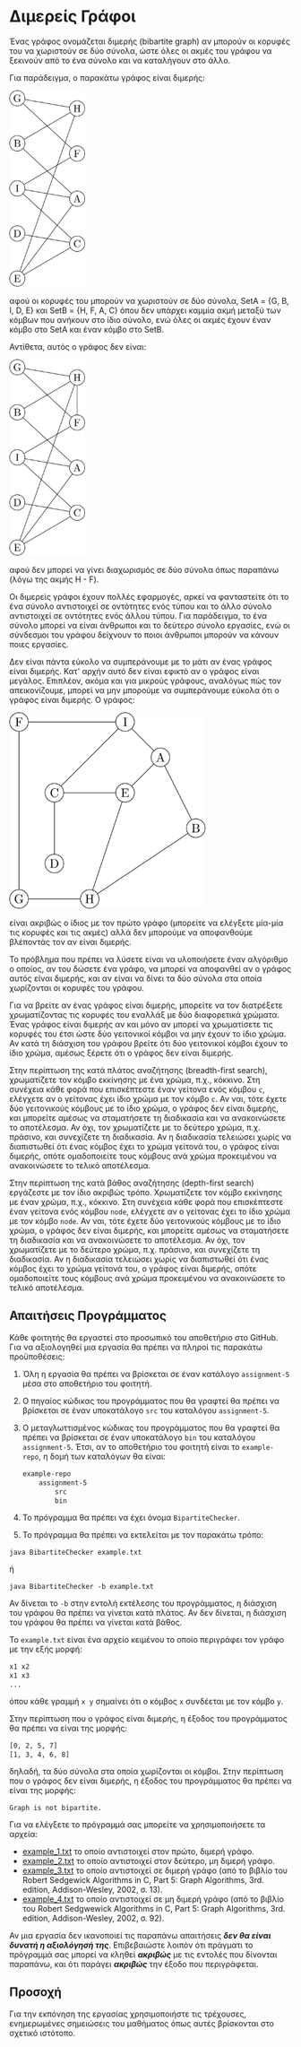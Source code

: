 # Διμερείς Γράφοι

Ένας γράφος ονομάζεται διμερής (bibartite graph) αν μπορούν οι κορυφές του να χωριστούν σε δύο σύνολα, ώστε όλες οι ακμές του γράφου να ξεκινούν από το ένα σύνολο και να καταλήγουν στο άλλο.

Για παράδειγμα, ο παρακάτω γράφος είναι διμερής:

<img src="example_1_graph.png" alt="Διμερής γράφος" height=350>

αφού οι κορυφές του μπορούν να χωριστούν σε δύο σύνολα, SetA = {G, B, I, D, E} και SetB = {H, F, A, C} όπου δεν υπάρχει καμμία ακμή μεταξύ των κόμβων που ανήκουν στο ίδιο σύνολο, ενώ όλες οι ακμές έχουν έναν κόμβο στο SetA και έναν κόμβο στο SetB.

Αντίθετα, αυτός ο γράφος δεν είναι:

<img src="non_bipartite_graph.png" alt="Μη διμερής γράφος" height=350>

αφού δεν μπορεί να γίνει διαχωρισμός σε δύο σύνολα όπως παραπάνω (λόγω της ακμής H - F).

Οι διμερείς γράφοι έχουν πολλές εφαρμογές, αρκεί να φανταστείτε ότι το ένα σύνολο αντιστοιχεί σε οντότητες ενός τύπου και το άλλο σύνολο αντιστοιχεί σε οντότητες ενός άλλου τύπου. Για παράδειγμα, το ένα σύνολο μπορεί να είναι άνθρωποι και το δεύτερο σύνολο εργασίες, ενώ οι σύνδεσμοι του γράφου δείχνουν το ποιοι άνθρωποι μπορούν να κάνουν ποιες εργασίες. 

Δεν είναι πάντα εύκολο να συμπεράνουμε με το μάτι αν ένας γράφος είναι διμερής. Κατ' αρχήν αυτό δεν είναι εφικτό αν ο γράφος είναι μεγάλος. Επιπλέον, ακόμα και για μικρούς γράφους, αναλόγως πώς τον απεικονίζουμε, μπορεί να μην μπορούμε να συμπεράνουμε εύκολα ότι ο γράφος είναι διμερής. Ο γράφος:

<img src="bipartite_graph_tangled.png" alt="Διμερής (αλλά όχι εμφανώς) γράφος" height=350>

είναι ακριβώς ο ίδιος με τον πρώτο γράφο (μπορείτε να ελέγξετε μία-μία τις κορυφές και τις ακμές) αλλά δεν μπορούμε να αποφανθούμε βλέποντάς τον αν είναι διμερής.

Το πρόβλημα που πρέπει να λύσετε είναι να υλοποιήσετε έναν αλγόριθμο ο οποίος, αν του δώσετε ένα γράφο, να μπορεί να αποφανθεί αν ο γράφος αυτός είναι διμερής, και αν είναι να δίνει τα δύο σύνολα στα οποία χωρίζονται οι κορυφές του γράφου.

Για να βρείτε αν ένας γράφος είναι διμερής, μπορείτε να τον διατρέξετε χρωματίζοντας τις κορυφές του εναλλάξ με δύο διαφορετικά χρώματα. Ένας γράφος είναι διμερής αν και μόνο αν μπορεί να χρωματίσετε τις κορυφές του έτσι ώστε δύο γειτονικοί κόμβοι να μην έχουν το ίδιο χρώμα. Αν κατά τη διάσχιση του γράφου βρείτε ότι δύο γειτονικοί κόμβοι έχουν το ίδιο χρώμα, αμέσως ξέρετε ότι ο γράφος δεν είναι διμερής.

Στην περίπτωση της κατά πλάτος αναζήτησης (breadth-first search), χρωματίζετε τον κόμβο εκκίνησης με ένα χρώμα, π.χ., κόκκινο. Στη συνέχεια κάθε φορά που επισκέπτεστε έναν γείτονα ενός κόμβου `c`, ελέγχετε αν ο γείτονας έχει ίδιο χρώμα με τον κόμβο `c`. Αν ναι, τότε έχετε δύο γειτονικούς κόμβους με το ίδιο χρώμα, ο γράφος δεν είναι διμερής, και μπορείτε αμέσως να σταματήσετε τη διαδικασία και να ανακοινώσετε το αποτέλεσμα. Αν όχι, τον χρωματίζετε με το δεύτερο χρώμα, π.χ. πράσινο, και συνεχίζετε τη διαδικασία. Αν η διαδικασία τελειώσει χωρίς να διαπιστωθεί ότι ένας κόμβος έχει το χρώμα γείτονά του, ο γράφος είναι διμερής, οπότε ομαδοποιείτε τους κόμβους ανά χρώμα προκειμένου να ανακοινώσετε το τελικό αποτέλεσμα.

Στην περίπτωση της κατά βάθος αναζήτησης (depth-first search) εργάζεστε με τον ίδιο ακριβώς τρόπο. Χρωματίζετε τον κόμβο εκκίνησης με έναν χρώμα, π.χ., κόκκινο. Στη συνέχεια κάθε φορά που επισκέπτεστε έναν γείτονα ενός κόμβου `node`, ελέγχετε αν ο γείτονας έχει το ίδιο χρώμα με τον κόμβο `node`. Αν ναι, τότε έχετε δύο γειτονικούς κόμβους με το ίδιο χρώμα, ο γράφος δεν είναι διμερής, και μπορείτε αμέσως να σταματήσετε τη διαδικασία και να ανακοινώσετε το αποτέλεσμα. Αν όχι, τον χρωματίζετε με το δεύτερο χρώμα, π.χ. πράσινο, και συνεχίζετε τη διαδικασία. Αν η διαδικασία τελειώσει χωρίς να διαπιστωθεί ότι ένας κόμβος έχει το χρώμα γείτονά του, ο γράφος είναι διμερής, οπότε ομαδοποιείτε τους κόμβους ανά χρώμα προκειμένου να ανακοινώσετε το τελικό αποτέλεσμα.

## Απαιτήσεις Προγράμματος

Κάθε φοιτητής θα εργαστεί στο προσωπικό του αποθετήριο στο GitHub. Για να αξιολογηθεί μια εργασία θα πρέπει να πληροί τις παρακάτω προϋποθέσεις:

1. Όλη η εργασία θα πρέπει να βρίσκεται σε έναν κατάλογο
  ``assignment-5`` μέσα στο αποθετήριο του φοιτητή.

2. Ο πηγαίος κώδικας του προγράμματος που θα γραφτεί θα πρέπει να βρίσκεται
  σε έναν υποκατάλογο ``src`` του καταλόγου ``assignment-5``.

3. Ο μεταγλωττισμένος κώδικας του προγράμματος που θα γραφτεί θα
  πρέπει να βρίσκεται σε έναν υποκατάλογο ``bin`` του καταλόγου
  ``assignment-5``. Έτσι, αν το αποθετήριο του φοιτητή είναι το
  ``example-repo``, η δομή των καταλόγων θα είναι:
    ```
    example-repo
        assignment-5
            src
            bin
    ```
4. Το πρόγραμμα θα πρέπει να έχει όνομα ``BipartiteChecker``.

5. Το πρόγραμμα θα πρέπει να εκτελείται με τον παρακάτω τρόπο:
```
java BibartiteChecker example.txt
```
ή 

```
java BibartiteChecker -b example.txt
```

Αν δίνεται το `-b` στην εντολή εκτέλεσης του προγράμματος, η διάσχιση του γράφου θα πρέπει να γίνεται κατά πλάτος. Αν δεν δίνεται, η διάσχιση του γράφου θα πρέπει να γίνεται κατά βάθος.

Το `example.txt` είναι ένα αρχείο κειμένου το οποίο περιγράφει τον γράφο με την εξής μορφή:
```
x1 x2
x1 x3
...
```
όπου κάθε γραμμή `x y` σημαίνει ότι ο κόμβος `x` συνδέεται με τον κόμβο `y`.

Στην περίπτωση που ο γράφος είναι διμερής, η έξοδος του προγράμματος θα πρέπει να είναι της μορφής:
```
[0, 2, 5, 7]
[1, 3, 4, 6, 8]
```
δηλαδή, τα δύο σύνολα στα οποία χωρίζονται οι κόμβοι. Στην περίπτωση που ο γράφος δεν είναι διμερής, η έξοδος του προγράμματος θα πρέπει να είναι της μορφής:
```
Graph is not bipartite.
```

Για να ελέγξετε το πρόγραμμά σας μπορείτε να χρησιμοποιήσετε τα αρχεία:

* [example_1.txt](example_1.txt) το οποίο αντιστοιχεί στον πρώτο, διμερή γράφο.
* [example_2.txt](example_2.txt) το οποίο αντιστοιχεί στον δεύτερο, μη διμερή γράφο.
* [example_3.txt](example_3.txt) το οποίο αντιστοιχεί σε διμερή γράφο (από το βιβλίο του Robert Sedgewick Algorithms in C, Part 5: Graph Algorithms, 3rd. edition, Addison-Wesley, 2002, σ. 13).
* [example_4.txt](example_4.txt) το οποίο αντιστοιχεί σε μη διμερή γράφο (από το βιβλίο του Robert Sedgwewick Algorithms in C, Part 5: Graph Algorithms, 3rd. edition, Addison-Wesley, 2002, σ. 92). 

Αν μια εργασία δεν ικανοποιεί τις παραπάνω απαιτήσεις ***δεν θα είναι δυνατή η αξιολόγησή της***. Επιβεβαιώστε λοιπόν ότι πράγματι το πρόγραμμά σας μπορεί να κληθεί ***ακριβώς*** με τις εντολές που δίνονται παραπάνω, και ότι παράγει ***ακριβώς*** την έξοδο που περιγράφεται.

## Προσοχή

Για την εκπόνηση της εργασίας χρησιμοποιήστε τις τρέχουσες, ενημερωμένες σημειώσεις του μαθήματος όπως αυτές βρίσκονται στο σχετικό ιστότοπο.

